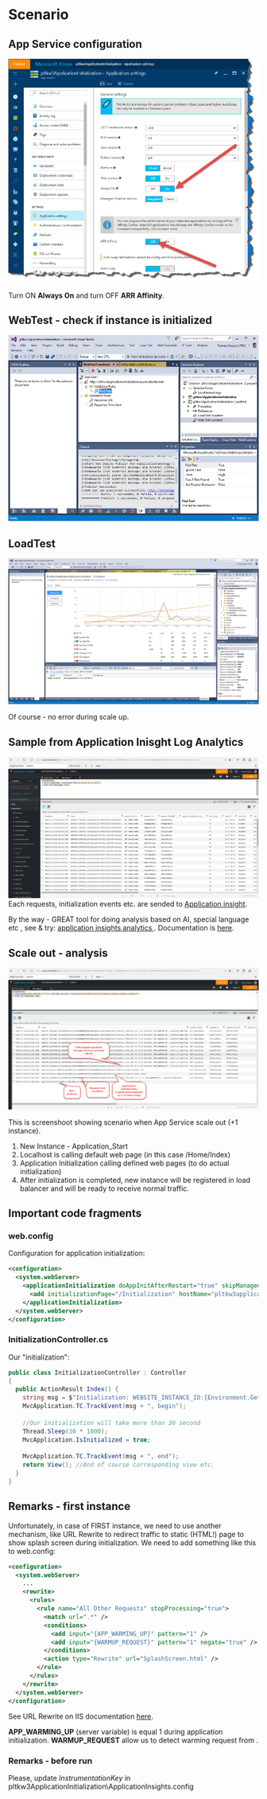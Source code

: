 # Scenario

## App Service configuration

![App Service configuration - turn ON Always On and turn OFF ARR](2016-11-11_13-06-57.png?raw=true)

Turn ON **Always On** and turn OFF **ARR Affinity**.

## WebTest - check if instance is initialized

![WebTest - check if instance is initialized](2016-11-11_11-25-11.png?raw=true)
## LoadTest
![During LoadTest](2016-11-11_11-51-44.png?raw=true)

Of course - no error during scale up. 

## Sample from Application Inisght Log Analytics

![Sample from Application Inisght Log Analytics](2016-11-11_12-14-39.png?raw=true)
Each requests, initialization events etc. are sended to [Application insight](https://azure.microsoft.com/en-us/documentation/articles/app-insights-overview/).

By the way - GREAT tool for doing analysis based on AI, special language etc , see & try:  [application insights analytics ](https://analytics.applicationinsights.io/demo). Documentation is [here](azure.microsoft.com/en-us/documentation/articles/app-insights-analytics-reference).

## Scale out - analysis
![What happend during scale out (+ 1 instance)](2016-11-11_13-57-41.png?raw=true)

This is screenshoot showing scenario when App Service scale out (+1 instance).

1. New Instance - Application_Start
2. Localhost is calling default web page (in this case /Home/Index)
3. Application Initialization calling defined web pages (to do actual initialization)
4. After initialization is completed, new instance will be registered in load balancer and will be ready to receive normal traffic.

## Important code fragments

### web.config

Configuration for application initialization:

```xml
<configuration>
  <system.webServer>
    <applicationInitialization doAppInitAfterRestart="true" skipManagedModules="false">
      <add initializationPage="/Initialization" hostName="pltkw3applicationinitialization.azurewebsites.net" />
    </applicationInitialization>
  </system.webServer>
</configuration>
```

### InitializationController.cs

Our "initialization":

```c#
public class InitializationController : Controller
{
  public ActionResult Index() {
    string msg = $"Initialization: WEBSITE_INSTANCE_ID:{Environment.GetEnvironmentVariable("WEBSITE_INSTANCE_ID")}";
    MvcApplication.TC.TrackEvent(msg + ", begin");

    //Our initialization will take more than 30 second 
    Thread.Sleep(30 * 1000);
    MvcApplication.IsInitialized = true;

    MvcApplication.TC.TrackEvent(msg + ", end");
    return View(); //And of course corresponding view etc.
  }
}
```

## Remarks - first instance

Unfortunately, in case of FIRST instance, we need to use another mechanism, like URL Rewrite to redirect traffic to static (HTML!) page to show splash screen during initialization. We need to add something like this to web.config:

```xml
<configuration>
  <system.webServer>
	...
    <rewrite>
      <rules>
        <rule name="All Other Requests" stopProcessing="true">
          <match url=".*" />
          <conditions>
            <add input="{APP_WARMING_UP}" pattern="1" />
            <add input="{WARMUP_REQUEST}" pattern="1" negate="true" />
          </conditions>
          <action type="Rewrite" url="SplashScreen.html" />
        </rule>
      </rules>
    </rewrite>
  </system.webServer>
</configuration>
```

See URL Rewrite on IIS documentation [here](https://www.iis.net/downloads/microsoft/url-rewrite). 

**APP_WARMING_UP** (server variable)  is equal 1 during application initialization. **WARMUP_REQUEST** allow us to detect warming request from <applicationInitialization />.

### Remarks - before run

Please, update *InstrumentationKey* in pltkw3ApplicationInitialization\ApplicationInsights.config